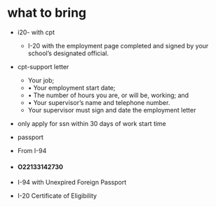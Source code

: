 # what to bring

- i20- with cpt

  - I-20 with the employment page completed and signed by your school’s designated official.

- cpt-support letter

  - Your job; 
  - • Your employment start date; 
  - • The number of hours you are, or will be, working; and 
  - • Your supervisor’s name and telephone number.
  - Your supervisor must sign and date the employment letter

- only  apply for ssn within 30 days of work start time

- passport

- From I-94

- #### O22133142730

- I-94 with Unexpired Foreign Passport

- I-20 Certificate of Eligibility